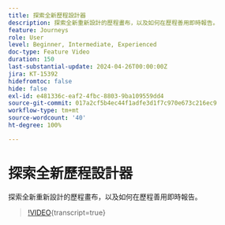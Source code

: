 ```yaml
---
title: 探索全新歷程設計器
description: 探索全新重新設計的歷程畫布，以及如何在歷程善用即時報告。
feature: Journeys
role: User
level: Beginner, Intermediate, Experienced
doc-type: Feature Video
duration: 150
last-substantial-update: 2024-04-26T00:00:00Z
jira: KT-15392
hidefromtoc: false
hide: false
exl-id: e481336c-eaf2-4fbc-8803-9ba109559dd4
source-git-commit: 017a2cf5b4ec44f1adfe3d1f7c970e673c216ec9
workflow-type: tm+mt
source-wordcount: '40'
ht-degree: 100%

---
```


# 探索全新歷程設計器

探索全新重新設計的歷程畫布，以及如何在歷程善用即時報告。

>[!VIDEO](https://video.tv.adobe.com/v/3428767/?learn=on){transcript=true}
